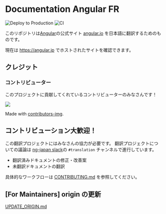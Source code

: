 # Documentation Angular FR

![Deploy to Production](https://github.com/angular/angular-ja/actions/workflows/deploy-production.yml/badge.svg)
![CI](https://github.com/angular/angular-ja/workflows/build-and-test/badge.svg)

このリポジトリは[Angular](https://github.com/angular/angular)の公式サイト [angular.io](https://angular.io) を日本語に翻訳するためのものです。

現在は https://angular.jp でホストされたサイトを確認できます。

## クレジット

### コントリビューター

このプロジェクトに貢献してくれているコントリビューターのみなさんです！

<a href="https://github.com/angular/angular-ja/graphs/contributors">
  <img src="https://contributors-img.web.app/image?repo=angular/angular-ja" />
</a>

Made with [contributors-img](https://contrib.rocks).

## コントリビューション大歓迎！

この翻訳プロジェクトにはみなさんの協力が必要です。
翻訳プロジェクトについての議論は [ng-japan slack](http://slack-invite.ngjapan.org)の `#translation` チャンネルで進行しています。

- 翻訳済みドキュメントの修正・改善案
- 未翻訳ドキュメントの翻訳

具体的なワークフローは [CONTRIBUTING.md](./CONTRIBUTING.md) を参照してください。

## [For Maintainers] origin の更新

[UPDATE_ORIGIN.md](UPDATE_ORIGIN.md)
